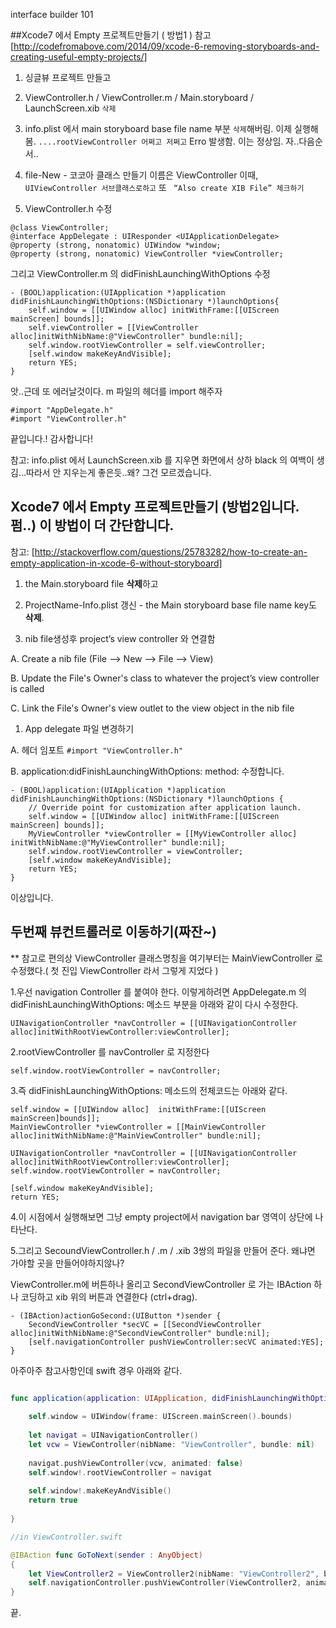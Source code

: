 
interface builder 101

##Xcode7 에서 Empty 프로젝트만들기 ( 방법1 )
참고 [http://codefromabove.com/2014/09/xcode-6-removing-storyboards-and-creating-useful-empty-projects/]

1. 싱글뷰 프로젝트 만들고

1. ViewController.h   / ViewController.m  / Main.storyboard / LaunchScreen.xib `삭제`

1. info.plist 에서 main storyboard base file name 부분 `삭제`해버림.
이제 실행해봄.
`....rootViewController 어쩌고 저쩌고` Erro 발생함. 이는 정상임.
자..다음순서..

1. file-New - 코코아 클래스 만들기 이름은 ViewController
 이때, ` UIViewController 서브클래스로하고` 또  ` “Also create XIB File” 체크하기`

1. ViewController.h 수정
```objc
@class ViewController;
@interface AppDelegate : UIResponder <UIApplicationDelegate>
@property (strong, nonatomic) UIWindow *window;
@property (strong, nonatomic) ViewController *viewController;
```

그리고  ViewController.m 의 didFinishLaunchingWithOptions 수정
```objc
- (BOOL)application:(UIApplication *)application didFinishLaunchingWithOptions:(NSDictionary *)launchOptions{
    self.window = [[UIWindow alloc] initWithFrame:[[UIScreen mainScreen] bounds]];
    self.viewController = [[ViewController alloc]initWithNibName:@"ViewController" bundle:nil];
    self.window.rootViewController = self.viewController;
    [self.window makeKeyAndVisible];
    return YES;
}
```
앗..근데 또 에러날것이다. m 파일의 헤더를 import  해주자

```objc
#import "AppDelegate.h"
#import "ViewController.h"
```

끝입니다.!
감사합니다! 

참고: info.plist 에서 LaunchScreen.xib 를 지우면 화면에서 상하 black 의 여백이 생김...따라서 안 지우는게 좋은듯..왜? 그건 모르겠습니다.

## Xcode7 에서 Empty 프로젝트만들기  (방법2입니다. 펌..) 이 방법이 더 간단합니다.
참고: [http://stackoverflow.com/questions/25783282/how-to-create-an-empty-application-in-xcode-6-without-storyboard]

1. the Main.storyboard file **삭제**하고

1. ProjectName-Info.plist 갱신 -  the Main storyboard base file name key도 **삭제**.

1. nib file생성후   project’s view controller 와 연결함

 A. Create a nib file (File –> New –> File –> View)

 B. Update the File's Owner's class to whatever the project’s view controller is called

 C. Link the File's Owner's view outlet to the view object in the nib file

1. App delegate 파일  변경하기

 A. 헤더 임포트 ` #import "ViewController.h" `
 
 B.  application:didFinishLaunchingWithOptions: method: 수정합니다. 


```objc
- (BOOL)application:(UIApplication *)application didFinishLaunchingWithOptions:(NSDictionary *)launchOptions {
    // Override point for customization after application launch.
    self.window = [[UIWindow alloc] initWithFrame:[[UIScreen mainScreen] bounds]];
    MyViewController *viewController = [[MyViewController alloc] initWithNibName:@"MyViewController" bundle:nil];
    self.window.rootViewController = viewController;
    [self.window makeKeyAndVisible];
    return YES;
}
```
이상입니다.

## 두번째 뷰컨트롤러로 이동하기(짜잔~)

** 참고로 편의상  ViewController 클래스명칭을 여기부터는 MainViewController 로 수정했다.( 첫 진입 ViewController 라서 그렇게 지었다 )

 1.우선 navigation Controller 를 붙여야 한다. 이렇게하려면 AppDelegate.m 의 didFinishLaunchingWithOptions: 메소드 부분을 아래와 같이 다시 수정한다.
```objc
UINavigationController *navController = [[UINavigationController alloc]initWithRootViewController:viewController];
```
 2.rootViewController 를 navController 로 지정한다
```objc
self.window.rootViewController = navController;
```
 3.즉 didFinishLaunchingWithOptions: 메소드의 전체코드는 아래와 같다.
```objc
self.window = [[UIWindow alloc]  initWithFrame:[[UIScreen mainScreen]bounds]];
MainViewController *viewController = [[MainViewController alloc]initWithNibName:@"MainViewController" bundle:nil];

UINavigationController *navController = [[UINavigationController alloc]initWithRootViewController:viewController];
self.window.rootViewController = navController;

[self.window makeKeyAndVisible];
return YES;
```
 4.이 시점에서 실행해보면 그냥 empty project에서 navigation bar 영역이 상단에 나타난다.
 
 5.그리고 SecoundViewController.h / .m / .xib 3쌍의 파일을 만들어 준다. 왜냐면 가야할 곳을 만들어야하지않나?
 
ViewController.m에 버튼하나 올리고 SecondViewController 로 가는 IBAction 하나 코딩하고 xib 위의 버튼과 연결한다 (ctrl+drag).
```objc
- (IBAction)actionGoSecond:(UIButton *)sender {
    SecondViewController *secVC = [[SecondViewController alloc]initWithNibName:@"SecondViewController" bundle:nil];
    [self.navigationController pushViewController:secVC animated:YES];
}
```

아주아주 참고사항인데 swift 경우 아래와 같다.
```swift

func application(application: UIApplication, didFinishLaunchingWithOptions launchOptions: NSDictionary?) -> Bool {
    
    self.window = UIWindow(frame: UIScreen.mainScreen().bounds)
    
    let navigat = UINavigationController()
    let vcw = ViewController(nibName: "ViewController", bundle: nil)
    
    navigat.pushViewController(vcw, animated: false)
    self.window!.rootViewController = navigat
    
    self.window!.makeKeyAndVisible()
    return true
    
}

//in ViewController.swift

@IBAction func GoToNext(sender : AnyObject)
{
    let ViewController2 = ViewController2(nibName: "ViewController2", bundle: nil)
    self.navigationController.pushViewController(ViewController2, animated: true)
}

```
끝.



